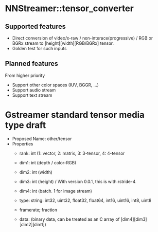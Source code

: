 # NNStreamer::tensor\_converter

## Supported features

- Direct conversion of video/x-raw / non-interace(progressive) / RGB or BGRx stream to [height][width][RGB/BGRx] tensor.
- Golden test for such inputs

## Planned features

From higher priority
- Support other color spaces (IUV, BGGR, ...)
- Support audio stream
- Support text stream

# Gstreamer standard tensor media type draft

- Proposed Name: other/tensor
- Properties
  - rank: int (1: vector, 2: matrix, 3: 3-tensor, 4: 4-tensor
  - dim1: int (depth / color-RGB)
  - dim2: int (width)
  - dim3: int (height) / With version 0.0.1, this is with rstride-4.
  - dim4: int (batch. 1 for image stream)
  - type: string: int32, uint32, float32, float64, int16, uint16, int8, uint8
  - framerate; fraction

  - data: (binary data, can be treated as an C array of [dim4][dim3][dim2][dim1])

